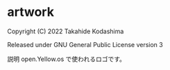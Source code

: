 # artwork
Copyright
(C) 2022 Takahide Kodashima

Released under GNU General Public License version 3

説明
open.Yellow.os で使われるロゴです。
